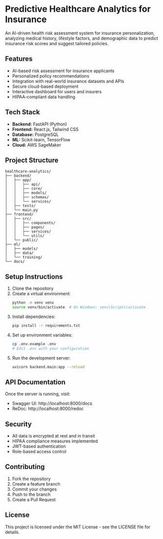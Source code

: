 # Predictive Healthcare Analytics for Insurance

An AI-driven health risk assessment system for insurance personalization, analyzing medical history, lifestyle factors, and demographic data to predict insurance risk scores and suggest tailored policies.

## Features

- AI-based risk assessment for insurance applicants
- Personalized policy recommendations
- Integration with real-world insurance datasets and APIs
- Secure cloud-based deployment
- Interactive dashboard for users and insurers
- HIPAA-compliant data handling

## Tech Stack

- **Backend:** FastAPI (Python)
- **Frontend:** React.js, Tailwind CSS
- **Database:** PostgreSQL
- **ML:** Scikit-learn, TensorFlow
- **Cloud:** AWS SageMaker

## Project Structure

```
healthcare-analytics/
├── backend/
│   ├── app/
│   │   ├── api/
│   │   ├── core/
│   │   ├── models/
│   │   ├── schemas/
│   │   └── services/
│   ├── tests/
│   └── main.py
├── frontend/
│   ├── src/
│   │   ├── components/
│   │   ├── pages/
│   │   ├── services/
│   │   └── utils/
│   └── public/
├── ml/
│   ├── models/
│   ├── data/
│   └── training/
└── docs/
```

## Setup Instructions

1. Clone the repository
2. Create a virtual environment:
   ```bash
   python -m venv venv
   source venv/bin/activate  # On Windows: venv\Scripts\activate
   ```
3. Install dependencies:
   ```bash
   pip install -r requirements.txt
   ```
4. Set up environment variables:
   ```bash
   cp .env.example .env
   # Edit .env with your configuration
   ```
5. Run the development server:
   ```bash
   uvicorn backend.main:app --reload
   ```

## API Documentation

Once the server is running, visit:
- Swagger UI: http://localhost:8000/docs
- ReDoc: http://localhost:8000/redoc

## Security

- All data is encrypted at rest and in transit
- HIPAA compliance measures implemented
- JWT-based authentication
- Role-based access control

## Contributing

1. Fork the repository
2. Create a feature branch
3. Commit your changes
4. Push to the branch
5. Create a Pull Request

## License

This project is licensed under the MIT License - see the LICENSE file for details. 